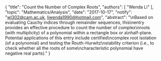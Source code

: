 {
    "title": "Count the Number of Complex Roots",
    "authors": [
        "Wenda Li"
    ],
    "topic": "Mathematics/Analysis",
    "date": "2017-10-17",
    "notify": "wl302@cam.ac.uk, liwenda1990@hotmail.com",
    "abstract": "\nBased on evaluating Cauchy indices through remainder sequences, this\nentry provides an effective procedure to count the number of complex\nroots (with multiplicity) of a polynomial within a rectangle box or a\nhalf-plane. Potential applications of this entry include certified\ncomplex root isolation (of a polynomial) and testing the Routh-Hurwitz\nstability criterion (i.e., to check whether all the roots of some\ncharacteristic polynomial have negative real parts)."
}